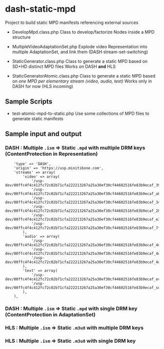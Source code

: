 # dash-static-mpd
Project to build static MPD manifests referencing external sources

* DevelopMpd.class.php
Class to develop/factorize Nodes inside a MPD structure

* MultipleVideoAdaptationSet.php
Explode video Representation into multiple AdaptationSet, and link them (DASH stream-set-switching)

* StaticGenerator.class.php
Class to generate a static MPD based on SD+HD distinct MPD files
Works on DASH __and__ HLS

* StaticGeneratorAtomic.class.php
Class to generate a static MPD based on _one MPD per elementary stream (video, audio, text)_
Works only in DASH for now (HLS incoming)

## Sample Scripts
* test-atomic-mpd-to-static.php
Use some collections of MPD files to generate static manifests

## Sample input and output

### DASH : Multiple `.ism` => Static `.mpd` with multiple DRM keys (ContentProtection in Representation)
```
    'type' => 'DASH',
    'origin' => 'https://usp.minitibone.com',
    'streams' => array(
        'video' => array(
            '/usp-dev/00ffc4f4c412fc72c02b71cfa222213267a25a30ef30cf44602516fe83b9ecaf_39366e7f2b94570941b8fdcaacfe708d_drm_software_224p_dash_v1.ism/Manifest.mpd',
            '/usp-dev/00ffc4f4c412fc72c02b71cfa222213267a25a30ef30cf44602516fe83b9ecaf_a815347490e2518dc601f97cd80f3501_drm_software_360p_dash_v1.ism/Manifest.mpd',
            '/usp-dev/00ffc4f4c412fc72c02b71cfa222213267a25a30ef30cf44602516fe83b9ecaf_34d25b8e381848be678cad638da8a176_drm_software_404p_dash_v1.ism/Manifest.mpd',
            '/usp-dev/00ffc4f4c412fc72c02b71cfa222213267a25a30ef30cf44602516fe83b9ecaf_2863760560ad468bc475bab3901b815b_drm_software_540p_dash_v1.ism/Manifest.mpd',
            '/usp-dev/00ffc4f4c412fc72c02b71cfa222213267a25a30ef30cf44602516fe83b9ecaf_e3e89100b3afde342d2ec45ef7163879_drm_hardware_720p_dash_v1.ism/Manifest.mpd',
            '/usp-dev/00ffc4f4c412fc72c02b71cfa222213267a25a30ef30cf44602516fe83b9ecaf_7fcd7011ee63f656521c4438403f7389_drm_hardware_1080p_dash_v1.ism/Manifest.mpd',
        ),
        'audio' => array(
            '/usp-dev/00ffc4f4c412fc72c02b71cfa222213267a25a30ef30cf44602516fe83b9ecaf_4d82e4dfbdbade4dc3dee7329d051a0d_t1_lv_st1_dash_v1.ism/Manifest.mpd',
            '/usp-dev/00ffc4f4c412fc72c02b71cfa222213267a25a30ef30cf44602516fe83b9ecaf_4d82e4dfbdbade4dc3dee7329d051a0d_t2_ov_st1_dash_v1.ism/Manifest.mpd',
            '/usp-dev/00ffc4f4c412fc72c02b71cfa222213267a25a30ef30cf44602516fe83b9ecaf_4d82e4dfbdbade4dc3dee7329d051a0d_t3_ad_st1_dash_v1.ism/Manifest.mpd',
        ),
        'text' => array(
            '/usp-dev/00ffc4f4c412fc72c02b71cfa222213267a25a30ef30cf44602516fe83b9ecaf_ov_fra_ttml_dash_v1.ism/Manifest.mpd',
            '/usp-dev/00ffc4f4c412fc72c02b71cfa222213267a25a30ef30cf44602516fe83b9ecaf_sdh_fra_ttml_dash_v1.ism/Manifest.mpd',
        ),
    ),
```


### DASH : Multiple `.ism` => Static `.mpd` with single DRM key (ContentProtection in AdaptationSet)


### HLS : Multiple `.ism` => Static `.m3u8` with multiple DRM keys


### HLS : Multiple `.ism` => Static `.m3u8` with single DRM key
